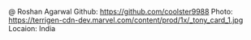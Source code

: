 @ Roshan Agarwal
Github: https://github.com/coolster9988
Photo: https://terrigen-cdn-dev.marvel.com/content/prod/1x/_tony_card_1.jpg
Locaion: India
